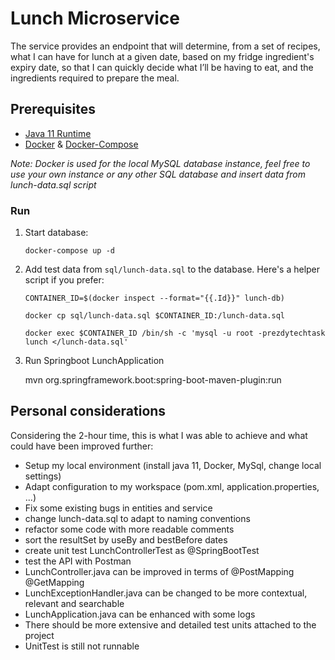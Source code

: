 # Lunch Microservice

The service provides an endpoint that will determine, from a set of recipes, what I can have for lunch at a given date, based on my fridge ingredient's expiry date, so that I can quickly decide what I’ll be having to eat, and the ingredients required to prepare the meal.

## Prerequisites

* [Java 11 Runtime](https://www.oracle.com/java/technologies/javase-jdk11-downloads.html)
* [Docker](https://docs.docker.com/get-docker/) & [Docker-Compose](https://docs.docker.com/compose/install/)

*Note: Docker is used for the local MySQL database instance, feel free to use your own instance or any other SQL database and insert data from lunch-data.sql script* 


### Run

1. Start database:

    ```
    docker-compose up -d
    ```
   
2. Add test data from  `sql/lunch-data.sql` to the database. Here's a helper script if you prefer:


    ```
    CONTAINER_ID=$(docker inspect --format="{{.Id}}" lunch-db)
    ```
    
    ```
    docker cp sql/lunch-data.sql $CONTAINER_ID:/lunch-data.sql
    ```
    
    ```
    docker exec $CONTAINER_ID /bin/sh -c 'mysql -u root -prezdytechtask lunch </lunch-data.sql'
    ```
    
3. Run Springboot LunchApplication
    
    mvn org.springframework.boot:spring-boot-maven-plugin:run 


## Personal considerations
Considering the 2-hour time, this is what I was able to achieve and what could have been improved further:

- Setup my local environment (install java 11, Docker, MySql, change local settings)
- Adapt configuration to my workspace (pom.xml, application.properties, ...)
- Fix some existing bugs in entities and service
- change lunch-data.sql to adapt to naming conventions
- refactor some code with more readable comments
- sort the resultSet by useBy and bestBefore dates
- create unit test LunchControllerTest as @SpringBootTest
- test the API with Postman
- LunchController.java can be improved in terms of @PostMapping @GetMapping
- LunchExceptionHandler.java can be changed to be more contextual, relevant and searchable
- LunchApplication.java can be enhanced with some logs
- There should be more extensive and detailed test units attached to the project
- UnitTest is still not runnable

